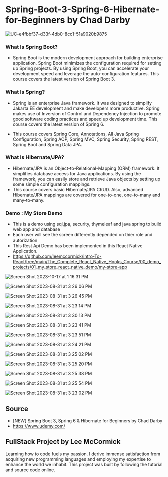 # Spring-Boot-3-Spring-6-Hibernate-for-Beginners by Chad Darby

![UC-e4fbbf37-d33f-4db0-8cc1-51a9020b9875](https://github.com/leemccormick/Spring-Boot-3-Spring-6-Hibernate-for-Beginners/assets/57606580/8f2663d1-cabb-4825-a5bc-f8361bb1d162)

### What Is Spring Boot?
- Spring Boot is the modern development approach for building enterprise application. Spring Boot minimizes the configuration required for setting up Spring projects. By using Spring Boot, you can accelerate your development speed and leverage the auto-configuration features. This course covers the latest version of Spring Boot 3.

### What Is Spring?
- Spring is an enterprise Java framework. It was designed to simplify Jakarta EE development and make developers more productive. Spring makes use of Inversion of Control and Dependency Injection to promote good software coding practices and speed up development time. This course covers the latest version of Spring 6.

- This course covers Spring Core, Annotations, All Java Spring Configuration, Spring AOP, Spring MVC, Spring Security, Spring REST, Spring Boot and Spring Data JPA.

### What Is Hibernate/JPA?
- Hibernate/JPA is an Object-to-Relational-Mapping (ORM) framework. It simplifies database access for Java applications. By using the framework, you can easily store and retrieve Java objects by setting up some simple configuration mappings.
- This course covers basic Hibernate/JPA CRUD. Also, advanced Hibernate/JPA mappings are covered for one-to-one, one-to-many and many-to-many.

### Demo : My Store Demo 
- This is a demo using sql,jpa, security, thymeleaf and java spring to build web app and database
- Each user will see the screen differently depended on thier role and autorization
- This Rest Api Demo has been implemented in this React Native Application.
- https://github.com/leemccormick/Intro-To-React/tree/main/The_Complete_React_Native_Hooks_Course/00_demo_projects/01_my_store_react_native_demo/my-store-app
  
![Screen Shot 2023-10-17 at 1 16 31 PM](https://github.com/leemccormick/Spring-Boot-3-Spring-6-Hibernate-for-Beginners/assets/57606580/9ed5199e-8b49-48b2-b130-b401adb77600)

![Screen Shot 2023-08-31 at 3 26 06 PM](https://github.com/leemccormick/Spring-Boot-3-Spring-6-Hibernate-for-Beginners/assets/57606580/f8088bfa-40a9-480e-bbc3-960b5c5a645d)

![Screen Shot 2023-08-31 at 3 26 45 PM](https://github.com/leemccormick/Spring-Boot-3-Spring-6-Hibernate-for-Beginners/assets/57606580/c3966159-c31d-4f7c-b72e-332dcfd97340)

![Screen Shot 2023-08-31 at 3 23 14 PM](https://github.com/leemccormick/Spring-Boot-3-Spring-6-Hibernate-for-Beginners/assets/57606580/543aa942-5256-401b-9bb4-68b0d9b8b621)

![Screen Shot 2023-08-31 at 3 30 13 PM](https://github.com/leemccormick/Spring-Boot-3-Spring-6-Hibernate-for-Beginners/assets/57606580/8d4356fb-7201-4220-b90e-05c489f250f1)

![Screen Shot 2023-08-31 at 3 23 41 PM](https://github.com/leemccormick/Spring-Boot-3-Spring-6-Hibernate-for-Beginners/assets/57606580/37968288-2198-4f02-adf6-0353d695b708)

![Screen Shot 2023-08-31 at 3 23 51 PM](https://github.com/leemccormick/Spring-Boot-3-Spring-6-Hibernate-for-Beginners/assets/57606580/ead8bcd0-1549-48cb-bba4-7d6198aec216)

![Screen Shot 2023-08-31 at 3 24 21 PM](https://github.com/leemccormick/Spring-Boot-3-Spring-6-Hibernate-for-Beginners/assets/57606580/d06ee46b-ab86-4eb6-8cb7-bc1b8d3ba1c5)

![Screen Shot 2023-08-31 at 3 25 02 PM](https://github.com/leemccormick/Spring-Boot-3-Spring-6-Hibernate-for-Beginners/assets/57606580/2b67fecb-a7ac-4079-b5c6-e920fcf4ef02)

![Screen Shot 2023-08-31 at 3 25 20 PM](https://github.com/leemccormick/Spring-Boot-3-Spring-6-Hibernate-for-Beginners/assets/57606580/b05ac6cf-2905-4e25-8eaa-b712e5c62433)

![Screen Shot 2023-08-31 at 3 25 38 PM](https://github.com/leemccormick/Spring-Boot-3-Spring-6-Hibernate-for-Beginners/assets/57606580/1ea2bf2b-37d7-400f-8475-9e60b4570c91)

![Screen Shot 2023-08-31 at 3 25 54 PM](https://github.com/leemccormick/Spring-Boot-3-Spring-6-Hibernate-for-Beginners/assets/57606580/2fd7f7bc-d71c-45e3-a087-43a85b543549)

![Screen Shot 2023-08-31 at 3 23 02 PM](https://github.com/leemccormick/Spring-Boot-3-Spring-6-Hibernate-for-Beginners/assets/57606580/f7916d33-7f93-4949-bb1f-9d3ad69f0d01)

## Source
- [NEW] Spring Boot 3, Spring 6 & Hibernate for Beginners by Chad Darby
- https://www.udemy.com/

## FullStack Project by Lee McCormick
Learning how to code fuels my passion. I derive immense satisfaction from acquiring new programming languages and employing my expertise to enhance the world we inhabit. This project was built by following the tutorial and source code online.
